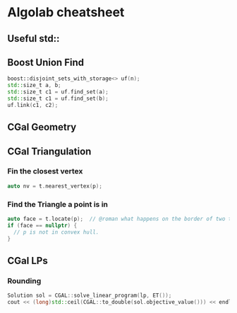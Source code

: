 # Algolab cheatsheet

## Useful std::

## Boost Union Find

```cpp
boost::disjoint_sets_with_storage<> uf(n);
std::size_t a, b;
std::size_t c1 = uf.find_set(a);
std::size_t c1 = uf.find_set(b);
uf.link(c1, c2);

```

## CGal Geometry

## CGal Triangulation

### Fin the closest vertex 
```cpp
auto nv = t.nearest_vertex(p);
```

### Find the Triangle a point is in
```cpp
auto face = t.locate(p);  // @roman what happens on the border of two triangles
if (face == nullptr) {
  // p is not in convex hull.
}
```

## CGal LPs

### Rounding
```cpp
Solution sol = CGAL::solve_linear_program(lp, ET());
cout << (long)std::ceil(CGAL::to_double(sol.objective_value())) << endl;
```
